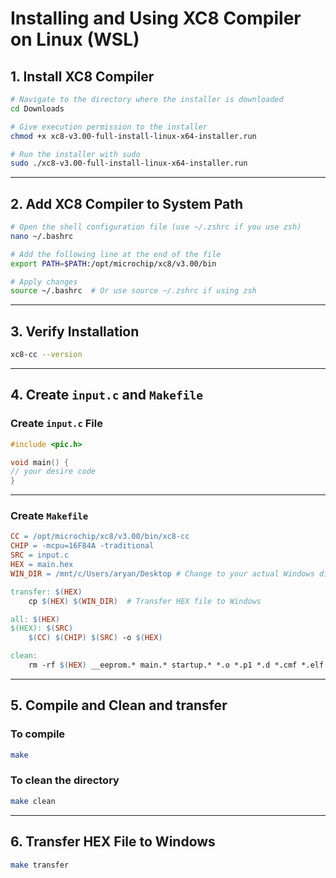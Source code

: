 
# **Installing and Using XC8 Compiler on Linux (WSL)**  

## **1. Install XC8 Compiler**  
```bash
# Navigate to the directory where the installer is downloaded
cd Downloads

# Give execution permission to the installer
chmod +x xc8-v3.00-full-install-linux-x64-installer.run

# Run the installer with sudo
sudo ./xc8-v3.00-full-install-linux-x64-installer.run
```

---

## **2. Add XC8 Compiler to System Path**  
```bash
# Open the shell configuration file (use ~/.zshrc if you use zsh)
nano ~/.bashrc

# Add the following line at the end of the file
export PATH=$PATH:/opt/microchip/xc8/v3.00/bin

# Apply changes
source ~/.bashrc  # Or use source ~/.zshrc if using zsh
```

---

## **3. Verify Installation**  
```bash
xc8-cc --version
```

---

## **4. Create `input.c` and `Makefile`**  

### **Create `input.c` File**  
```c
#include <pic.h>

void main() {
// your desire code 
}
```

---

### **Create `Makefile`**  
```makefile
CC = /opt/microchip/xc8/v3.00/bin/xc8-cc
CHIP = -mcpu=16F84A -traditional
SRC = input.c
HEX = main.hex
WIN_DIR = /mnt/c/Users/aryan/Desktop # Change to your actual Windows directory

transfer: $(HEX)
	cp $(HEX) $(WIN_DIR)  # Transfer HEX file to Windows

all: $(HEX)
$(HEX): $(SRC)
	$(CC) $(CHIP) $(SRC) -o $(HEX)

clean:
	rm -rf $(HEX) __eeprom.* main.* startup.* *.o *.p1 *.d *.cmf *.elf *.hxl *.sdb *.lst *.rlf *.sym
```

---

## **5. Compile and Clean and transfer**  
### **To compile**  
```bash
make
```

### **To clean the directory**  
```bash
make clean
```

---

## **6. Transfer HEX File to Windows**  
```bash
make transfer
```

